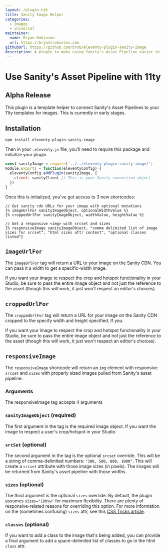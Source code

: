 ```yaml
---
layout: /plugin.njk
title: Sanity Image Helper
categories:
  - images
  - universal
maintainer:
  name: Bryan Robinson
  url: https://bryanlrobinson.com
githubUrl: https://github.com/brob/eleventy-plugin-sanity-image
description: A plugin to make using Sanity's Asset Pipeline easier in 11ty
---
```

# Use Sanity's Asset Pipeline with 11ty

## Alpha Release

This plugin is a template helper to connect Sanity's Asset Pipelines to your 11ty templates for images. This is currently in early stages.

## Installation

```shell
npm install eleventy-plugin-sanity-image
```

Then in your `.eleventy.js` file, you'll need to require this package and initialize your plugin.

```js
const sanityImage = require('../../eleventy-plugin-sanity-image/';
module.exports = function(eleventyConfig) {
  eleventyConfig.addPlugin(sanityImage, {
    client: sanityClient // This is your Sanity connection object
  })
}
```

Once this is initialized, you've got access to 3 new shortcodes:

```twig
// Get sanity cdn URLs for your image with optional mutations
{% imageUrlFor sanityImageObject, optionalWidthValue %}
{% croppedUrlFor sanityImageObject, widthValue, heightValue %}

// Get a responsive <img> with srcset and sizes
{% responsiveImage sanityImageObject, "comma delimited list of image sizes for srcset", "html sizes attr content", "optional classes listed"}
```

## `imageUrlFor`

The `imageUrlFor` tag will return a URL to your image on the Sanity CDN. You can pass it a width to get a specific-width image.

If you want your image to respect the crop and hotspot functionality in your Studio, be sure to pass the entire image object and not just the reference to the asset (though this will work, it just won't respect an editor's choices).


## `croppedUrlFor`

The `croppedUrlFor` tag will return a URL for your image on the Sanity CDN cropped to the specify width and height specified. If you.

If you want your image to respect the crop and hotspot functionality in your Studio, be sure to pass the entire image object and not just the reference to the asset (though this will work, it just won't respect an editor's choices).

## `responsiveImage`

The `responsiveImage` shortcode will return an `img` element with responsive `srcset` and `sizes` with properly sized images pulled from Sanity's asset pipeline.

### Arguments

The responsiveImage tag accepts 4 arguments

### `sanityImageObject` (required)

The first argument in the tag is the required image object. If you want the image to respect a user's crop/hotspot in your Studio.

### `srcSet` (optional)

The second argument in the tag is the optional `srcset` override. This will be a string of comma-delimited numbers: `"300, 500, 800, 1000"`. This will create a `srcset` attribute with those image sizes (in pixels). The images will be returned from Sanity's asset pipeline with those widths.

### `sizes` (optional)

The third argument is the optional `sizes` override. By default, the plugin assumes `sizes="100vw"` for maximum flexibility. There are plenty of responsive-related reasons for overriding this option. For more information on the (sometimes confusing) `sizes` attr, see this [CSS Tricks article](https://css-tricks.com/responsive-images-css/#sizes-in-css).

### `classes` (optional)

If you want to add a class to the image that's being added, you can provide a final argument to add a space-delimited list of classes to go in the html `class` attr.